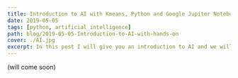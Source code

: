 ```yaml
---
title: Introduction to AI with Kmeans, Python and Google Jupiter Notebook
date: 2019-05-05
tags: [python, artificial_intelligence]
path: blog/2019-05-05-Introduction-to-AI-with-hands-on
cover: ./AI.jpg
excerpt: In this post I will give you an introduction to AI and we will do our first AI project together using the kmeans algorithm with Python!
---
```


(will come soon)


